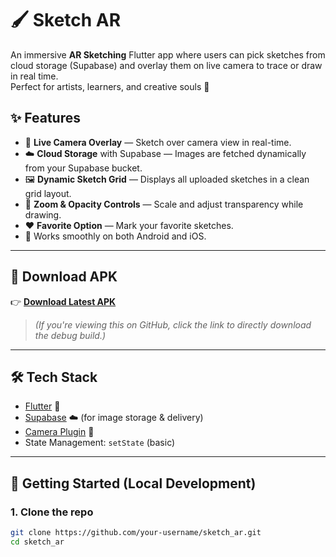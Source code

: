 # 🖌️ Sketch AR

An immersive **AR Sketching** Flutter app where users can pick sketches from cloud storage (Supabase) and overlay them on live camera to trace or draw in real time.  
Perfect for artists, learners, and creative souls 💫

## ✨ Features

- 📸 **Live Camera Overlay** — Sketch over camera view in real-time.  
- ☁️ **Cloud Storage** with Supabase — Images are fetched dynamically from your Supabase bucket.  
- 🖼️ **Dynamic Sketch Grid** — Displays all uploaded sketches in a clean grid layout.  
- 🧭 **Zoom & Opacity Controls** — Scale and adjust transparency while drawing.  
- ❤️ **Favorite Option** — Mark your favorite sketches.  
- 📱 Works smoothly on both Android and iOS.

---

## 📲 Download APK

👉 [**Download Latest APK**](./build/app/outputs/flutter-apk/app-release.apk)

> *(If you're viewing this on GitHub, click the link to directly download the debug build.)*

---

## 🛠️ Tech Stack

- [Flutter](https://flutter.dev/) 💙  
- [Supabase](https://supabase.com/) ☁️ (for image storage & delivery)  
- [Camera Plugin](https://pub.dev/packages/camera) 📸  
- State Management: `setState` (basic)  

---

## 🚀 Getting Started (Local Development)

### 1. **Clone the repo**

```bash
git clone https://github.com/your-username/sketch_ar.git
cd sketch_ar
